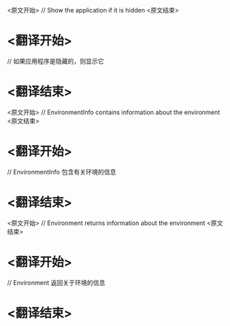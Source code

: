 
<原文开始>
// Show the application if it is hidden
<原文结束>

# <翻译开始>
// 如果应用程序是隐藏的，则显示它
# <翻译结束>


<原文开始>
// EnvironmentInfo contains information about the environment
<原文结束>

# <翻译开始>
// EnvironmentInfo 包含有关环境的信息
# <翻译结束>


<原文开始>
// Environment returns information about the environment
<原文结束>

# <翻译开始>
// Environment 返回关于环境的信息
# <翻译结束>


